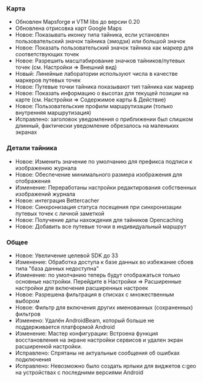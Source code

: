 ### Карта
- Обновлен Mapsforge и VTM libs до версии 0.20
- Обновлена отрисовка карт Google Maps
- Новое: Показывать иконку типа тайника, если установлен пользовательский значок тайника (эмодзи) или большой значок
- Новое: Показать пользовательский значок тайника как маркер для соответствующих точек
- Новое: Разрешить масштабирование значков тайников/путевых точек (см. Настройки => Внешний вид)
- Новый: Линейные лаборатории используют числа в качестве маркеров путевых точек
- Новое: Путевые точки тайника показывают тип тайника как маркер
- Новое: Показать информацию о высотах для текущей позиции на карте (см. Настройки => Содержимое карты & Действие)
- Новое: Пользовательские профили маршрутизации (только внутренняя маршрутизация)
- Исправлено: заголовок уведомления о приближении был слишком длинный, фактически уведомление обрезалось на маленьких экранах

### Детали тайника
- Новое: Изменить значение по умолчанию для префикса подписи к изображению журнала
- Новое: Обеспечение минимального размера изображения для отображения
- Изменение: Переработаны настройки редактирования собственных изображений журнала
- Новое: интеграция Bettercacher
- Новое: Синхронизация статуса посещения при синхронизации путевых точек с личной заметкой
- Новое: Получение даты нахождения для тайников Opencaching
- Новое: Добавить все путевые точки в индивидуальный маршрут

### Общее
- Новое: Увеличение целевой SDK до 33
- Изменение: Обработка доступа к базе данных во избежание сбоев типа "база данных недоступна"
- Изменение: по умолчанию теперь будут отображаться только основные настройки. Перейдите в Настройки => Расширенные настройки для включения расширенных настроек
- Новое: Разрешена фильтрация в списках с множественным выбором
- Новое: Фильтр для включения других именованных (сохраненных) фильтров
- Изменено: Удалён AndroidBeam, который больше не поддерживается платформой Android
- Изменение: Мастер конфигурации: Встроена функция восстановления на экране настройки сервисов и удален экран расширенной настройки.
- Исправлено: Спрятаны не актуальные сообщения об ошибках подключения
- Исправлено: Невозможно было создать ярлыки для виджетов c:geo на устройствах с последними версиями Android
